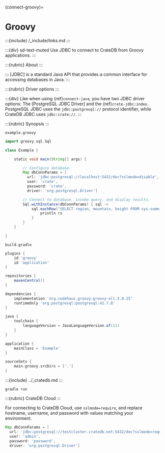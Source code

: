 (connect-groovy)=

# Groovy

:::{include} /_include/links.md
:::

:::{div} sd-text-muted
Use JDBC to connect to CrateDB from Groovy applications.
:::

:::{rubric} About
:::

:::
[JDBC] is a standard Java API that provides a common interface for accessing
databases in Java.
:::

:::{rubric} Driver options
:::

:::{div}
Like when using {ref}`connect-java`, you have two JDBC driver options:
The [PostgreSQL JDBC Driver] and the {ref}`crate-jdbc:index`.
PostgreSQL JDBC uses the `jdbc:postgresql://` protocol identifier,
while CrateDB JDBC uses `jdbc:crate://`.
:::

:::{rubric} Synopsis
:::

`example.groovy`
```groovy
import groovy.sql.Sql

class Example {

    static void main(String[] args) {

        // Configure database.
        Map dbConnParams = [
          url: 'jdbc:postgresql://localhost:5432/doc?sslmode=disable',
          user: 'crate',
          password: 'crate',
          driver: 'org.postgresql.Driver']

        // Connect to database, invoke query, and display results.
        Sql.withInstance(dbConnParams) { sql ->
            sql.eachRow("SELECT region, mountain, height FROM sys.summits ORDER BY height DESC LIMIT 3") { rs ->
                println rs
            }
        }
    }

}
```
`build.gradle`
```groovy
plugins {
    id 'groovy'
    id 'application'
}

repositories {
    mavenCentral()
}

dependencies {
    implementation 'org.codehaus.groovy:groovy-all:3.0.25'
    runtimeOnly 'org.postgresql:postgresql:42.7.8'
}

java {
    toolchain {
        languageVersion = JavaLanguageVersion.of(11)
    }
}

application {
    mainClass = 'Example'
}

sourceSets {
    main.groovy.srcDirs = ['.']
}
```

:::{include} ../_cratedb.md
:::
```shell
gradle run
```

:::{rubric} CrateDB Cloud
:::

For connecting to CrateDB Cloud, use `sslmode=require`, and
replace hostname, username, and password with values matching
your environment.
```groovy
Map dbConnParams = [
  url: 'jdbc:postgresql://testcluster.cratedb.net:5432/doc?sslmode=require',
  user: 'admin',
  password: 'password',
  driver: 'org.postgresql.Driver']
```
